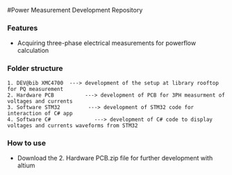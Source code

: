 #Power Measurement Development Repository

### Features

- Acquiring three-phase electrical measurements for powerflow calculation



### Folder structure

    
	1. DEV@bib XMC4700	---> development of the setup at library rooftop for PQ measurement
	2. Hardware PCB			 ---> development of PCB for 3PH measurment of voltages and currents
	3. Software STM32		  ---> development of STM32 code for interaction of C# app
	4. Software C# 			    ---> development of C# code to display voltages and currents waveforms from STM32
	


### How to use

- Download the 2. Hardware PCB.zip file for further development with altium